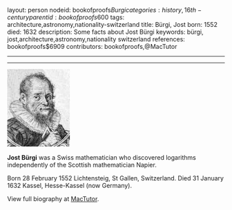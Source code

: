 layout: person
nodeid: bookofproofs$Burgi
categories: history,16th-century
parentid: bookofproofs$600
tags: architecture,astronomy,nationality-switzerland
title: Bürgi, Jost
born: 1552
died: 1632
description: Some facts about Jost Bürgi
keywords: bürgi, jost,architecture,astronomy,nationality switzerland
references: bookofproofs$6909
contributors: bookofproofs,@MacTutor

---


---

![Burgi.jpg](https://github.com/bookofproofs/bookofproofs.github.io/blob/main/_sources/_assets/images/portraits/Burgi.jpg?raw=true)

**Jost Bürgi** was a Swiss mathematician who discovered logarithms independently of the Scottish mathematician Napier.

Born 28 February 1552 Lichtensteig, St Gallen, Switzerland. Died 31 January 1632 Kassel, Hesse-Kassel (now Germany).


View full biography at [MacTutor](https://mathshistory.st-andrews.ac.uk/Biographies/Burgi/).